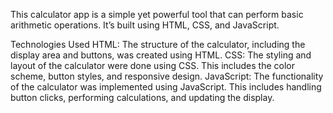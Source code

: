 This calculator app is a simple yet powerful tool that can perform basic arithmetic operations. It’s built using HTML, CSS, and JavaScript.

Technologies Used
HTML: The structure of the calculator, including the display area and buttons, was created using HTML.
CSS: The styling and layout of the calculator were done using CSS. This includes the color scheme, button styles, and responsive design.
JavaScript: The functionality of the calculator was implemented using JavaScript. This includes handling button clicks, performing calculations, and updating the display.
